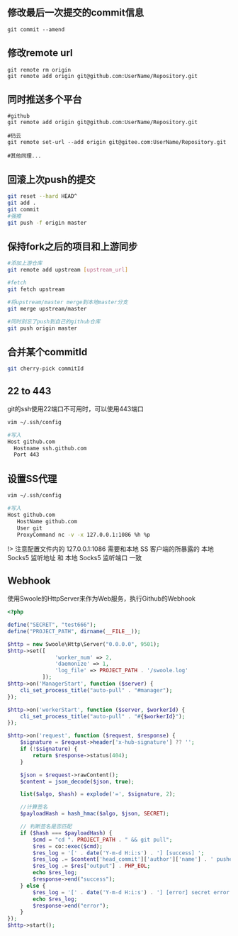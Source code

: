 ## 修改最后一次提交的commit信息

```shell
git commit --amend
```

## 修改remote url

```shell
git remote rm origin
git remote add origin git@github.com:UserName/Repository.git
```

## 同时推送多个平台

```shell
#github
git remote add origin git@github.com:UserName/Repository.git

#码云
git remote set-url --add origin git@gitee.com:UserName/Repository.git

#其他同理...
```

## 回滚上次push的提交

```bash
git reset --hard HEAD^
git add .
git commit
#强推
git push -f origin master
```

## 保持fork之后的项目和上游同步

```bash
#添加上游仓库
git remote add upstream [upstream_url]

#fetch
git fetch upstream

#将upstream/master merge到本地master分支
git merge upstream/master

#同时别忘了push到自己的github仓库
git push origin master
```

## 合并某个commitId

```bash
git cherry-pick commitId
```

## 22 to 443
git的ssh使用22端口不可用时，可以使用443端口
```bash
vim ~/.ssh/config

#写入
Host github.com
  Hostname ssh.github.com
  Port 443
```

## 设置SS代理

```bash
vim ~/.ssh/config

#写入
Host github.com
   HostName github.com
   User git
   ProxyCommand nc -v -x 127.0.0.1:1086 %h %p
```

!> 注意配置文件内的 127.0.0.1:1086 需要和本地 SS 客户端的所暴露的 本地 Socks5 监听地址 和 本地 Socks5 监听端口 一致

## Webhook

使用Swoole的HttpServer来作为Web服务，执行Github的Webhook

```php
<?php

define("SECRET", "test666");
define("PROJECT_PATH", dirname(__FILE__));

$http = new Swoole\Http\Server("0.0.0.0", 9501);
$http->set([
               'worker_num' => 2,
               'daemonize' => 1,
               'log_file' => PROJECT_PATH . '/swoole.log'
           ]);
$http->on('ManagerStart', function ($server) {
    cli_set_process_title("auto-pull" . "#manager");
});

$http->on('workerStart', function ($server, $workerId) {
    cli_set_process_title("auto-pull" . "#{$workerId}");
});

$http->on('request', function ($request, $response) {
    $signature = $request->header['x-hub-signature'] ?? '';
    if (!$signature) {
        return $response->status(404);
    }

    $json = $request->rawContent();
    $content = json_decode($json, true);

    list($algo, $hash) = explode('=', $signature, 2);

    //计算签名
    $payloadHash = hash_hmac($algo, $json, SECRET);

    // 判断签名是否匹配
    if ($hash === $payloadHash) {
        $cmd = "cd ". PROJECT_PATH . " && git pull";
        $res = co::exec($cmd);
        $res_log = '[' . date('Y-m-d H:i:s') . '] [success] ';
        $res_log .= $content['head_commit']['author']['name'] . ' pushed ' . count($content['commits']) . ' commits' . PHP_EOL;
        $res_log .= $res["output"] . PHP_EOL;
        echo $res_log;
        $response->end("success");
    } else {
        $res_log = '[' . date('Y-m-d H:i:s') . '] [error] secret error' . PHP_EOL;
        echo $res_log;
        $response->end("error");
    }
});
$http->start();
```